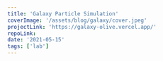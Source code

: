 ```yaml
---
title: 'Galaxy Particle Simulation'
coverImage: '/assets/blog/galaxy/cover.jpeg'
projectLink: 'https://galaxy-olive.vercel.app/'
repoLink: 
date: '2021-05-15'
tags: ['lab']
---
```

